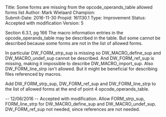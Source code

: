 Title:       Some forms are missing from the opcode_operands_table allowed forms list
Author:      Mark Wielaard
Champion:    
Submit-Date: 2016-11-30
Propid:      161130.1
Type:        Improvement
Status:      Accepted with modification
Version:     5

Section 6.3.1, pg 166
The macro information entries in the opcode_operands_table may be described 
in the table. But some cannot be described because some forms are not in the 
list of allowed forms.

In particular DW_FORM_strp_sup is missing so DW_MACRO_define_sup and 
DW_MACRO_undef_sup cannot be described. And DW_FORM_ref_sup is missing, 
making it impossible to describe DW_MACRO_import_sup. Also DW_FORM_line_strp 
isn't allowed. But it might be beneficial for describing files referenced by macros.

Add DW_FORM_strp_sup, DW_FORM_ref_sup and DW_FORM_line_strp to the list of 
allowed forms at the end of point 4 opcode_operands_table.

--
12/06/2016 -- Accepted with modification.
  Allow FORM_strp_sup, FORM_line_strp for DW_MACRO_define_sup and DW_MACRO_undef_sup.
  DW_FORM_ref_sup not needed, since references are not needed.
  
